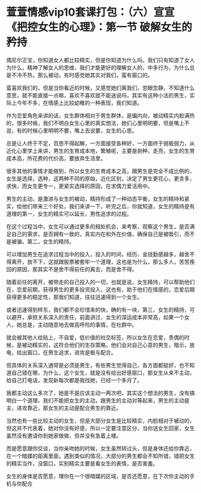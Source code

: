 # 萱萱情感vip10套课打包：（六）宣宣《把控女生的心理》：第一节 破解女生的矜持

偶尼尔正宝，你知道女人都比较精实，但是你知道为什么吗，我们只有知道了女人为什么，精神了解女人的思维，我们才能更好的理解女人的，中多行为，为什么总是不冷不热，那么被动，有时感觉她其实对我们，蛮有窗口的。

蛮喜欢我们的，但是当你看近的时候，又感觉她们离我们，忽眼忽静，不知道什么意思，就不能直接一点嘛，喜欢不喜欢就不能迷说吗，其实有这种小法的男生，实际上今年不多，在情感上比较幼稚的一种表现，我们知道。

作为恋爱角色来讲的话，女生群体相对于男生群体，是偏内向，被动精实内脸满热的，很多时候，我们不明白女生心里的真实想法，她们心里明明要，但是嘴上不说，有的时候心里明明不要，嘴上去说要，女生的心思。

总是让人终于不定，百思不得起解，一方面接受各种好，一方面终于弱极弱力，从近化心里学上来讲，男生的生育成本地，繁殖呢，主要是剥种，走亮，女生的生育成本高，所花费的代价高，要放弃生活里。

很多其他的事情才能做到，所以女生的生育成本之高，跟男生是完全不成比例的，女生是选择，选种，这两种不同的原始，近化区别，决定了男生更花心，更贪多，求快，而女生更专一，更紧实选择的原因，在求偶力爱活用中。

男生的主动，是激进与女生的被动，精持形成了一种动态平衡，女生的精持和紧实，给他们带来三个好处，我们来讲一下，听完之后，你就知道，女生的精持是有道理的第一，女生的精实可以延长，男性追求的过程。

在这个过程当中，女生可以通过更多的相处机会，来考察，观察这个男生，是否满足自己的需求，是否拥有一致的，真实内在和外在价值，确保自己是被吸引，而不是被骗，第二，女生的精持。

可以增加男生在追求过程当中的投入，投入的时间，经历，金钱勤感越多，越舍不得离开，放不下，这就跟股票被套牢一个道理，这也是为什么，那么多人，苦苦挽回的原因，那其实不是舍不得前任的离去，而是舍不得。

随着前任的离开，被带走的自己投入的一切，也就是说，女生精持，可以帮助他们在，恋爱前期，获得男生的更多投资投入，这也有，助于他们在情感的，恋爱后期获得更多的稳定性，那我们知道，往往迅速得到一个女生。

或者迅速得到样东，我们都不会珍惜来的快，确的有一块，第三，女生的精持，可以避开，承担关系深入的责任，前面讲过，女生的深运成本非常高，如果一个女人，她总是，主动随意地去做高呼险的事情，在社群中。

就会被其他人给贴上，不自爱，低价值的社交标签，所以女生在恋爱，责偶的时候，是被动精实的，这符合他们的生存策略，他们会对自己心意的男生，暗示，放电，给出窗口，在男生追求，进攻是极与配合。

但具体的关系深入通常是必须是男生，有些男生觉得自己，各方面都挺好，也不知道自己错在哪，为什么，这个女生，就是没有给出好感窗口，那女生从来不主动，给自己打电话，发现新每次都是我找她，已经一个多月了。

我都主动这么多次了，她是不是应该主动一两次吧，其实这个想法的男生，没有搞明白一个道理，我们不能把女生的主动，跟男生的主动对等起来，男生的主动是主，进攻靠近，那女生的主动是配合男生的靠近。

当然也有一些比较主动的女生，但是大部分女生是比较精实，内脸相对于被动的，但这并不代表着，她对你没有好感，所以一定要注意区分，当你送女生回家，女生虽然没有邀请你到她家做做，但并没有急着上楼。

而是愿意跟你交谈，当你亲吻她的时候，女生虽然转过头，但是身体还给你靠近，在一个暗媒的距离里面，遇到类似的情况，大部分的男生都会不知所错，错把女生的精实当作，没窗口，实别精实主要是看女生的表情，是否害羞。

女生的身体是否愿意，理你在一个很暗媒的区域，是否还愿意，在下次你主动的手机与你配合